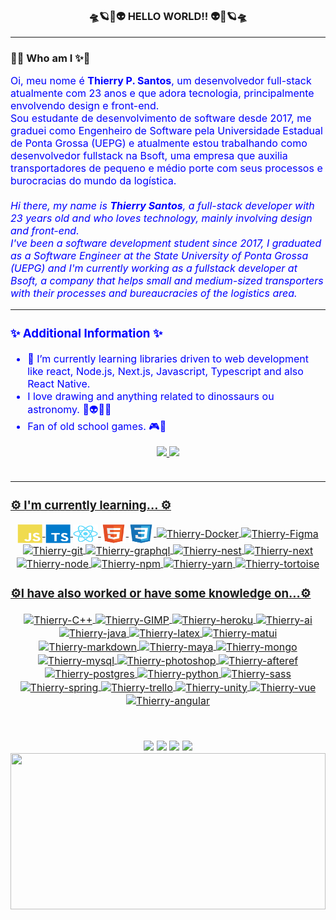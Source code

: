 ## <h3 width="100%" align="center" color="blue">🛸🪐🔭👽 HELLO WORLD!!  👽🔭🪐🛸</h3>
---

### 🦑✨ Who am I ✨🦑

<font size="3" color="blue">
 Oi, meu nome é <b>Thierry P. Santos</b>, um desenvolvedor full-stack atualmente com 23 anos e que adora tecnologia, principalmente envolvendo design e front-end. <br>
 Sou estudante de desenvolvimento de software desde 2017, me graduei como Engenheiro de Software pela Universidade Estadual de Ponta Grossa (UEPG) e atualmente estou trabalhando como desenvolvedor fullstack na Bsoft, uma empresa que auxilia transportadores de pequeno e médio porte com seus processos e burocracias do mundo da logística.<br>

<br>

<em>
  Hi there, my name is <b>Thierry Santos</b>, a full-stack developer with 23 years old and who loves technology, mainly involving design and front-end.<br> 
  I've been a software development student since 2017, I graduated as a Software Engineer at the State University of Ponta Grossa (UEPG) and I'm currently working as a fullstack developer at Bsoft, a company that helps small and medium-sized transporters with their processes and bureaucracies of the logistics area.<br>
</em>

---

### ✨ Additional Information  ✨

- 🌱 I’m currently learning libraries driven to web development like react, Node.js, Next.js, Javascript, Typescript and also React Native.
- I love drawing and anything related to dinossaurs ou astronomy. 🦖👽🌌🎨
- Fan of old school games. 🎮👾<br>

<div width="100%">
  <div align="center">
    <a href="https://github.com/StealthWorm">                       
    <img height="200em" src="https://github-readme-stats.vercel.app/api?username=StealthWorm&theme=blue-green&include_all_commits=true&count_private=true"/>
    <img height="200em" src="https://github-readme-stats.vercel.app/api/top-langs/?username=StealthWorm&theme=blue-green&layout=compact&langs_count=10"/>
  </div>
</div><br>

---
  
### ⚙️ I'm currently learning... ⚙️

<div style="display: inline_block" align="center">
  <img align="center" alt="Thierry-Js" height="30" width="40" src="https://raw.githubusercontent.com/devicons/devicon/master/icons/javascript/javascript-plain.svg">
  <img align="center" alt="Thierry-Ts" height="30" width="40" src="https://raw.githubusercontent.com/devicons/devicon/master/icons/typescript/typescript-plain.svg">
  <img align="center" alt="Thierry-React" height="30" width="40" src="https://raw.githubusercontent.com/devicons/devicon/master/icons/react/react-original.svg">
  <img align="center" alt="Thierry-HTML" height="30" width="40" src="https://raw.githubusercontent.com/devicons/devicon/master/icons/html5/html5-original.svg">
  <img align="center" alt="Thierry-CSS" height="30" width="40" src="https://raw.githubusercontent.com/devicons/devicon/master/icons/css3/css3-original.svg">
  <img align="center" alt="Thierry-Docker" height="30" width="40" src="https://cdn.jsdelivr.net/gh/devicons/devicon/icons/docker/docker-plain.svg" />
  <img align="center" alt="Thierry-Figma" height="30" width="40" src="https://cdn.jsdelivr.net/gh/devicons/devicon/icons/figma/figma-original.svg" />
  <img align="center" alt="Thierry-git" height="30" width="40" src="https://cdn.jsdelivr.net/gh/devicons/devicon/icons/git/git-original.svg" />
  <img align="center" alt="Thierry-graphql" height="30" width="40" src="https://cdn.jsdelivr.net/gh/devicons/devicon/icons/graphql/graphql-plain.svg" />
  <img align="center" alt="Thierry-nest" height="30" width="40" src="https://cdn.jsdelivr.net/gh/devicons/devicon/icons/nestjs/nestjs-plain.svg" />
  <img align="center" alt="Thierry-next" height="30" width="40" src="https://cdn.jsdelivr.net/gh/devicons/devicon/icons/nextjs/nextjs-line.svg" />
  <img align="center" alt="Thierry-node" height="30" width="40" src="https://cdn.jsdelivr.net/gh/devicons/devicon/icons/nodejs/nodejs-original.svg" />
  <img align="center" alt="Thierry-npm" height="30" width="40" src="https://cdn.jsdelivr.net/gh/devicons/devicon/icons/npm/npm-original-wordmark.svg" />
  <img align="center" alt="Thierry-yarn" height="30" width="40" src="https://cdn.jsdelivr.net/gh/devicons/devicon/icons/yarn/yarn-original.svg" />
  <img align="center" alt="Thierry-tortoise" height="30" width="40" src="https://cdn.jsdelivr.net/gh/devicons/devicon/icons/tortoisegit/tortoisegit-original.svg" />
</div>
	
### ⚙️I have also worked or have some knowledge on...⚙️

<div style="display: inline_block" align="center">
  <img align="center" alt="Thierry-C++" height="30" width="40" src="https://cdn.jsdelivr.net/gh/devicons/devicon/icons/cplusplus/cplusplus-original.svg"/>
  <img align="center" alt="Thierry-GIMP" height="30" width="40" src="https://cdn.jsdelivr.net/gh/devicons/devicon/icons/gimp/gimp-plain.svg" />
  <img align="center" alt="Thierry-heroku" height="30" width="40" src="https://cdn.jsdelivr.net/gh/devicons/devicon/icons/heroku/heroku-plain.svg" />
  <img align="center" alt="Thierry-ai" height="30" width="40" src="https://cdn.jsdelivr.net/gh/devicons/devicon/icons/illustrator/illustrator-plain.svg" />
  <img align="center" alt="Thierry-java" height="30" width="40" src="https://cdn.jsdelivr.net/gh/devicons/devicon/icons/java/java-original.svg" />
  <img align="center" alt="Thierry-latex" height="30" width="40" src="https://cdn.jsdelivr.net/gh/devicons/devicon/icons/latex/latex-original.svg" />
  <img align="center" alt="Thierry-matui" height="30" width="40" src="https://cdn.jsdelivr.net/gh/devicons/devicon/icons/materialui/materialui-original.svg" />
  <img align="center" alt="Thierry-markdown" height="30" width="40" src="https://cdn.jsdelivr.net/gh/devicons/devicon/icons/markdown/markdown-original.svg" />
  <img align="center" alt="Thierry-maya" height="30" width="40" src="https://cdn.jsdelivr.net/gh/devicons/devicon/icons/maya/maya-plain-wordmark.svg" />
  <img align="center" alt="Thierry-mongo" height="30" width="40"  src="https://cdn.jsdelivr.net/gh/devicons/devicon/icons/mongodb/mongodb-plain-wordmark.svg" />
  <img align="center" alt="Thierry-mysql" height="30" width="40" src="https://cdn.jsdelivr.net/gh/devicons/devicon/icons/mysql/mysql-original.svg" />
  <img align="center" alt="Thierry-photoshop" height="30" width="40" src="https://cdn.jsdelivr.net/gh/devicons/devicon/icons/photoshop/photoshop-plain.svg" />
  <img align="center" alt="Thierry-afteref" height="30" width="40"  src="https://cdn.jsdelivr.net/gh/devicons/devicon/icons/aftereffects/aftereffects-original.svg" />  
  <img align="center" alt="Thierry-postgres" height="30" width="40" src="https://cdn.jsdelivr.net/gh/devicons/devicon/icons/postgresql/postgresql-plain-wordmark.svg" />
  <img align="center" alt="Thierry-python" height="30" width="40" src="https://cdn.jsdelivr.net/gh/devicons/devicon/icons/python/python-original.svg" />
  <img align="center" alt="Thierry-sass" height="30" width="40"  src="https://cdn.jsdelivr.net/gh/devicons/devicon/icons/sass/sass-original.svg" />
  <img align="center" alt="Thierry-spring" height="30" width="40" src="https://cdn.jsdelivr.net/gh/devicons/devicon/icons/spring/spring-original.svg" />
  <img align="center" alt="Thierry-trello" height="30" src="https://cdn.jsdelivr.net/gh/devicons/devicon/icons/trello/trello-plain.svg" />
  <img align="center" alt="Thierry-unity" height="30" src="https://cdn.jsdelivr.net/gh/devicons/devicon/icons/unity/unity-original.svg" />
  <img align="center" alt="Thierry-vue" height="30" src="https://cdn.jsdelivr.net/gh/devicons/devicon/icons/vuejs/vuejs-original-wordmark.svg" />
  <img align="center" alt="Thierry-angular" height="30" src="https://cdn.jsdelivr.net/gh/devicons/devicon/icons/angularjs/angularjs-original.svg" />       
</div><br>

##
<div align="center"> 
  <a href="https://www.instagram.com/mm_thierry" target="_blank"><img src="https://img.shields.io/badge/-Instagram-%23E4405F?style=for-the-badge&logo=instagram&logoColor=white" target="_blank"></a>
  <a href = "mailto:thierrypitela@hotmail.com"><img src="https://img.shields.io/badge/Microsoft_Outlook-0078D4?style=for-the-badge&logo=microsoft-outlook&logoColor=white" target="_blank"></a>
  <a href="https://www.linkedin.com/in/thierry-pitela-santos-970221188" target="_blank"><img src="https://img.shields.io/badge/-LinkedIn-%230077B5?style=for-the-badge&logo=linkedin&logoColor=white" target="_blank"></a> 
  <a href="https://www.behance.net/thierrypitela" target="_blank"><img src="https://img.shields.io/badge/-Behance-blue?style=for-the-badge&logo=behance&logoColor=white" target="_blank"></a> 
</div>

<img width="100%" height="250px" src="https://66.media.tumblr.com/04222dc0068696db3238bff88c968305/tumblr_inline_n92y7nGykO1s3jnih.gif" />
